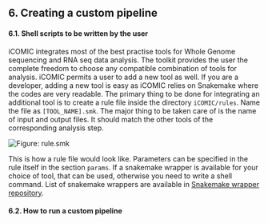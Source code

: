 ## 6. Creating a custom pipeline

#### 6.1. Shell scripts to be written by the user
iCOMIC integrates most of the best practise tools for Whole Genome sequencing and RNA seq data analysis. The toolkit provides the user the complete freedom to choose any compatible combination of tools for analysis. iCOMIC permits a user to add a new tool as well. If you are a developer, adding a new tool is easy as iCOMIC relies on Snakemake where the codes are very readable. The primary thing to be done for integrating an additional tool is to create a rule file inside the directory `iCOMIC/rules`. Name the file as `[TOOL_NAME].smk`. The major thing to be taken care of is the name of input and output files. It should match the other tools of the corresponding analysis step.

![Figure: rule.smk](https://github.com/anjanaanilkumar1289/iCOMIC_doc/blob/master/docs/rule_snpeff.png)

This is how a rule file would look like. Parameters can be specified in the rule itself in the section `params`. If a snakemake wrapper is available for your choice of tool, that can be used, otherwise you need to write a shell command. List of snakemake wrappers are available in [Snakemake wrapper repository](https://snakemake-wrappers.readthedocs.io/en/stable/index.html). 

#### 6.2. How to run a custom pipeline
